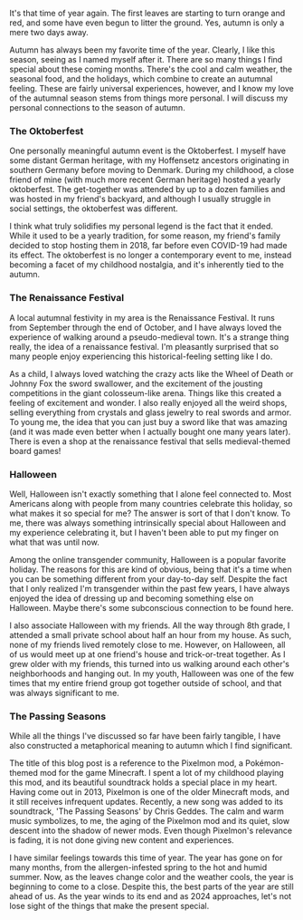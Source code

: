 It's that time of year again. The first leaves are starting to turn orange and red, and some have even begun to litter
the ground. Yes, autumn is only a mere two days away.

Autumn has always been my favorite time of the year. Clearly, I like this season, seeing as I named myself after it.
There are so many things I find special about these coming months. There's the cool and calm weather, the seasonal food,
and the holidays, which combine to create an autumnal feeling. These are fairly universal experiences, however, and I
know my love of the autumnal season stems from things more personal. I will discuss my personal connections to the
season of autumn.

### The Oktoberfest

One personally meaningful autumn event is the Oktoberfest. I myself have some distant German heritage, with my
Hoffensetz ancestors originating in southern Germany before moving to Denmark. During my childhood, a close friend of
mine (with much more recent German heritage) hosted a yearly oktoberfest. The get-together was attended by up to a dozen
families and was hosted in my friend's backyard, and although I usually struggle in social settings, the oktoberfest was
different.

I think what truly solidifies my personal legend is the fact that it ended. While it used to be a yearly tradition, for
some reason, my friend's family decided to stop hosting them in 2018, far before even COVID-19 had made its effect. The
oktoberfest is no longer a contemporary event to me, instead becoming a facet of my childhood nostalgia, and it's
inherently tied to the autumn.

### The Renaissance Festival

A local autumnal festivity in my area is the Renaissance Festival. It runs from September through the end of October,
and I have always loved the experience of walking around a pseudo-medieval town. It's a strange thing really, the idea
of a renaissance festival. I'm pleasantly surprised that so many people enjoy experiencing this historical-feeling
setting like I do.

As a child, I always loved watching the crazy acts like the Wheel of Death or Johnny Fox the sword swallower, and the
excitement of the jousting competitions in the giant colosseum-like arena. Things like this created a feeling of
excitement and wonder. I also really enjoyed all the weird shops, selling everything from crystals and glass jewelry to
real swords and armor. To young me, the idea that you can just buy a sword like that was amazing (and it was made even
better when I actually bought one many years later). There is even a shop at the renaissance festival that sells
medieval-themed board games!

### Halloween

Well, Halloween isn't exactly something that I alone feel connected to. Most Americans along with people from many
countries celebrate this holiday, so what makes it so special for me? The answer is sort of that I don't know. To me,
there was always something intrinsically special about Halloween and my experience celebrating it, but I haven't been
able to put my finger on what that was until now.

Among the online transgender community, Halloween is a popular favorite holiday. The reasons for this are kind of
obvious, being that it's a time when you can be something different from your day-to-day self. Despite the fact that I
only realized I'm transgender within the past few years, I have always enjoyed the idea of dressing up and becoming
something else on Halloween. Maybe there's some subconscious connection to be found here.

I also associate Halloween with my friends. All the way through 8th grade, I attended a small private school about half
an hour from my house. As such, none of my friends lived remotely close to me. However, on Halloween, all of us would
meet up at one friend's house and trick-or-treat together. As I grew older with my friends, this turned into us walking
around each other's neighborhoods and hanging out. In my youth, Halloween was one of the few times that my entire friend
group got together outside of school, and that was always significant to me.

### The Passing Seasons

While all the things I've discussed so far have been fairly tangible, I have also constructed a metaphorical meaning to
autumn which I find significant.

The title of this blog post is a reference to the Pixelmon mod, a Pokémon-themed mod for the game Minecraft. I spent a
lot of my childhood playing this mod, and its beautiful soundtrack holds a special place in my heart. Having come out in
2013, Pixelmon is one of the older Minecraft mods, and it still receives infrequent updates. Recently, a new song was
added to its soundtrack, 'The Passing Seasons' by Chris Geddes. The calm and warm music symbolizes, to me, the aging of
the Pixelmon mod and its quiet, slow descent into the shadow of newer mods. Even though Pixelmon's relevance is fading,
it is not done giving new content and experiences.

I have similar feelings towards this time of year. The year has gone on for many months, from the allergen-infested
spring to the hot and humid summer. Now, as the leaves change color and the weather cools, the year is beginning to come
to a close. Despite this, the best parts of the year are still ahead of us. As the year winds to its end and as 2024
approaches, let's not lose sight of the things that make the present special.
